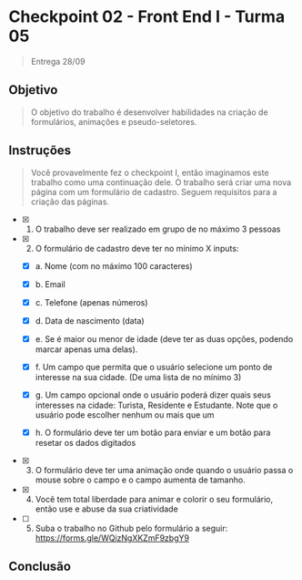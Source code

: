 # Checkpoint 02 - Front End I - Turma 05

>Entrega 28/09

## Objetivo
>O objetivo do trabalho é desenvolver habilidades na criação de formulários, animações e pseudo-seletores.

## Instruções
>Você provavelmente fez o checkpoint I, então imaginamos este trabalho como uma continuação dele. O trabalho será criar uma nova página com um formulário de cadastro. Seguem requisitos para a criação das páginas.

- [x] 1. O trabalho deve ser realizado em grupo de no máximo 3 pessoas
- [x] 2. O formulário de cadastro deve ter no mínimo X inputs:

    - [x] a. Nome (com no máximo 100 caracteres)

    - [x] b. Email 

    - [x] c. Telefone (apenas números)

    - [x] d. Data de nascimento (data)

    - [x] e. Se é maior ou menor de idade (deve ter as duas opções, podendo marcar apenas uma delas).

    - [x] f. Um campo que permita que o usuário selecione um ponto de interesse na sua cidade. (De uma lista de no mínimo 3)

    - [x] g. Um campo opcional onde o usuário poderá dizer quais seus interesses na cidade: Turista, Residente e Estudante. Note que o usuário pode escolher nenhum ou mais que um

    - [x] h. O formulário deve ter um botão para enviar e um botão para resetar os dados digitados
    
- [x] 3. O formulário deve ter uma animação onde quando o usuário passa o mouse sobre o campo e o campo aumenta de tamanho. 
- [x] 4. Você tem total liberdade para animar e colorir o seu formulário, então use e abuse da sua criatividade
- [ ] 5. Suba o trabalho no Github pelo formulário a seguir: https://forms.gle/WQizNgXKZmF9zbgY9

## Conclusão
